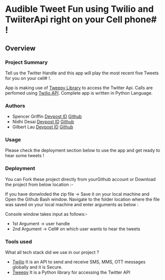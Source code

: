# Audible Tweet Fun using Twilio and TwiiterApi right on your Cell phone# !
## Overview

### Project Summary
Tell us the Twitter Handle and this app will play the most recent five Tweets for you on your cell# !.  

App is making use of [Tweepy Library](https://www.tweepy.org/) to access the Twitter Api. Calls are perfomed using [Twilio API](https://www.twilio.com/docs/libraries/python).
Complete app is written in Python Language.

### Authors
-  Spencer Griffin [Devpost ID]() [Github](https://github.com/sgriffin10/)
-  Nidhi Desai [Devpost ID](https://devpost.com/desainidhi99) [Github](https://github.com/desainidhi99/)
-  Gilbert Lau [Devpost ID](https://devpost.com/laugilpc) [Github](https://github.com/laugil627/)

### Usage
  Please check the deployment section below to use the app and get ready to hear some tweets !
  
### Deployment
 You can Fork these project directly from yourGithub account or  Download the project from below location :-
 
 If you have donwloded the zip file -> Save it on your local machine and Open the Github Bash window. Navigate to the folder location where the file was saved on your local     machine and enter arguments as below :
 
 Console window takes input as follows:-
 - 1st Argument -> user handle
 - 2nd Argument -> Cell# on which user wants to hear the tweets
 
 
 ### Tools used
 What all tech stack did we use in our project ?
 - [Twilio](https://www.twilio.com/docs/libraries/python) It is an API to send and receive SMS, MMS, OTT messages globally and it is Secure.
 - [Tweepy](https://www.tweepy.org/) It is a Python library for accessing the Twitter API





